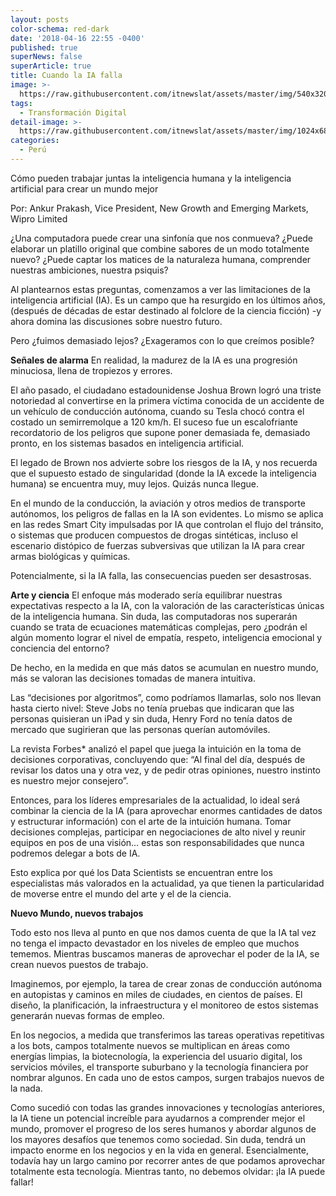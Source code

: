```yaml
---
layout: posts
color-schema: red-dark
date: '2018-04-16 22:55 -0400'
published: true
superNews: false
superArticle: true
title: Cuando la IA falla
image: >-
  https://raw.githubusercontent.com/itnewslat/assets/master/img/540x320/Ankur-p.jpg
tags:
  - Transformación Digital
detail-image: >-
  https://raw.githubusercontent.com/itnewslat/assets/master/img/1024x680/Ankur-g.jpg
categories:
  - Perú
---
```


Cómo pueden trabajar juntas la inteligencia humana y la inteligencia artificial para crear un mundo mejor

Por: Ankur Prakash, Vice President, New Growth and Emerging Markets, Wipro Limited

¿Una computadora puede crear una sinfonía que nos conmueva? ¿Puede elaborar un platillo original que combine sabores de un modo totalmente nuevo? ¿Puede captar los matices de la naturaleza humana, comprender nuestras ambiciones, nuestra psiquis?

Al plantearnos estas preguntas, comenzamos a ver las limitaciones de la inteligencia artificial (IA). Es un campo que ha resurgido en los últimos años, (después de décadas de estar destinado al folclore de la ciencia ficción) -y ahora domina las discusiones sobre nuestro futuro.

Pero ¿fuimos demasiado lejos? ¿Exageramos con lo que creímos posible?

**Señales de alarma**
En realidad, la madurez de la IA es una progresión minuciosa, llena de tropiezos y errores.

El año pasado, el ciudadano estadounidense Joshua Brown logró una triste notoriedad al convertirse en la primera víctima conocida de un accidente de un vehículo de conducción autónoma, cuando su Tesla chocó contra el costado un semirremolque a 120 km/h. El suceso fue un escalofriante recordatorio de los peligros que supone poner demasiada fe, demasiado pronto, en los sistemas basados en inteligencia artificial.

El legado de Brown nos advierte sobre los riesgos de la IA, y nos recuerda que el supuesto estado de singularidad (donde la IA excede la inteligencia humana) se encuentra muy, muy lejos. Quizás nunca llegue.

En el mundo de la conducción, la aviación y otros medios de transporte autónomos, los peligros de fallas en la IA son evidentes. Lo mismo se aplica en las redes Smart City impulsadas por IA que controlan el flujo del tránsito, o sistemas que producen compuestos de drogas sintéticas, incluso el escenario distópico de fuerzas subversivas que utilizan la IA para crear armas biológicas y químicas.

Potencialmente, si la IA falla, las consecuencias pueden ser desastrosas.

**Arte y ciencia**
El enfoque más moderado sería equilibrar nuestras expectativas respecto a la IA, con la valoración de las características únicas de la inteligencia humana. Sin duda, las computadoras nos superarán cuando se trata de ecuaciones matemáticas complejas, pero ¿podrán el algún momento lograr el nivel de empatía, respeto, inteligencia emocional y conciencia del entorno?

De hecho, en la medida en que más datos se acumulan en nuestro mundo, más se valoran las decisiones tomadas de manera intuitiva.

Las “decisiones por algoritmos”, como podríamos llamarlas, solo nos llevan hasta cierto nivel: Steve Jobs no tenía pruebas que indicaran que las personas quisieran un iPad y sin duda, Henry Ford no tenía datos de mercado que sugirieran que las personas querían automóviles.

La revista Forbes* analizó el papel que juega la intuición en la toma de decisiones corporativas, concluyendo que: “Al final del día, después de revisar los datos una y otra vez, y de pedir otras opiniones, nuestro instinto es nuestro mejor consejero”.

Entonces, para los líderes empresariales de la actualidad, lo ideal será combinar la ciencia de la IA (para aprovechar enormes cantidades de datos y estructurar información) con el arte de la intuición humana. Tomar decisiones complejas, participar en negociaciones de alto nivel y reunir equipos en pos de una visión… estas son responsabilidades que nunca podremos delegar a bots de IA.

Esto explica por qué los Data Scientists se encuentran entre los especialistas más valorados en la actualidad, ya que tienen la particularidad de moverse entre el mundo del arte y el de la ciencia.

**Nuevo Mundo, nuevos trabajos**

Todo esto nos lleva al punto en que nos damos cuenta de que la IA tal vez no tenga el impacto devastador en los niveles de empleo que muchos tememos. Mientras buscamos maneras de aprovechar el poder de la IA, se crean nuevos puestos de trabajo.

Imaginemos, por ejemplo, la tarea de crear zonas de conducción autónoma en autopistas y caminos en miles de ciudades, en cientos de países. El diseño, la planificación, la infraestructura y el monitoreo de estos sistemas generarán nuevas formas de empleo.

En los negocios, a medida que transferimos las tareas operativas repetitivas a los bots, campos totalmente nuevos se multiplican en áreas como energías limpias, la biotecnología, la experiencia del usuario digital, los servicios móviles, el transporte suburbano y la tecnología financiera por nombrar algunos. En cada uno de estos campos, surgen trabajos nuevos de la nada.

Como sucedió con todas las grandes innovaciones y tecnologías anteriores, la IA tiene un potencial increíble para ayudarnos a comprender mejor el mundo, promover el progreso de los seres humanos y abordar algunos de los mayores desafíos que tenemos como sociedad.  Sin duda, tendrá un impacto enorme en los negocios y en la vida en general.
Esencialmente, todavía hay un largo camino por recorrer antes de que podamos aprovechar totalmente esta tecnología. Mientras tanto, no debemos olvidar: ¡la IA puede fallar!
